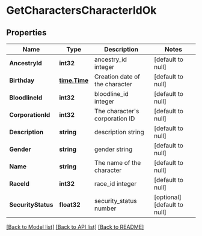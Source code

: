 # GetCharactersCharacterIdOk

## Properties
Name | Type | Description | Notes
------------ | ------------- | ------------- | -------------
**AncestryId** | **int32** | ancestry_id integer | [default to null]
**Birthday** | [**time.Time**](time.Time.md) | Creation date of the character | [default to null]
**BloodlineId** | **int32** | bloodline_id integer | [default to null]
**CorporationId** | **int32** | The character&#39;s corporation ID | [default to null]
**Description** | **string** | description string | [default to null]
**Gender** | **string** | gender string | [default to null]
**Name** | **string** | The name of the character | [default to null]
**RaceId** | **int32** | race_id integer | [default to null]
**SecurityStatus** | **float32** | security_status number | [optional] [default to null]

[[Back to Model list]](../README.md#documentation-for-models) [[Back to API list]](../README.md#documentation-for-api-endpoints) [[Back to README]](../README.md)


